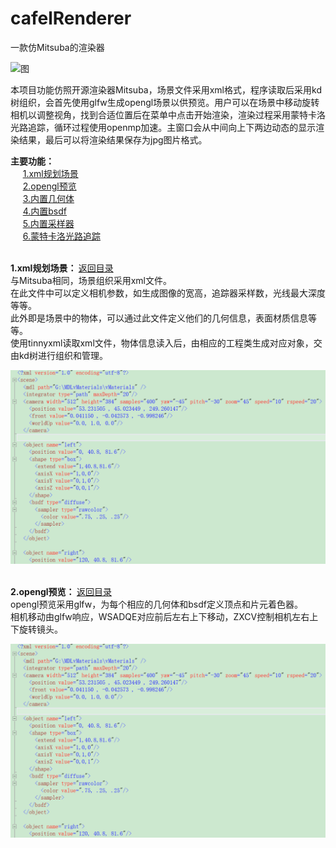 # cafelRenderer
一款仿Mitsuba的渲染器

![图](pic/image0.jpg)

本项目功能仿照开源渲染器Mitsuba，场景文件采用xml格式，程序读取后采用kd树组织，会首先使用glfw生成opengl场景以供预览。用户可以在场景中移动旋转相机以调整视角，找到合适位置后在菜单中点击开始渲染，渲染过程采用蒙特卡洛光路追踪，循环过程使用openmp加速。主窗口会从中间向上下两边动态的显示渲染结果，最后可以将渲染结果保存为jpg图片格式。

<span id="jump"><b>主要功能：</b></span><br/>
&nbsp;&nbsp;&nbsp;&nbsp;&nbsp;<a href="#jump1">1.xml规划场景</a><br>
&nbsp;&nbsp;&nbsp;&nbsp;&nbsp;<a href="#jump2">2.opengl预览</a><br>
&nbsp;&nbsp;&nbsp;&nbsp;&nbsp;<a href="#jump3">3.内置几何体</a><br>
&nbsp;&nbsp;&nbsp;&nbsp;&nbsp;<a href="#jump4">4.内置bsdf</a><br>
&nbsp;&nbsp;&nbsp;&nbsp;&nbsp;<a href="#jump5">5.内置采样器</a><br>
&nbsp;&nbsp;&nbsp;&nbsp;&nbsp;<a href="#jump6">6.蒙特卡洛光路追踪</a><br>

<br/>
<span id="jump1"><b>1.xml规划场景： </b><a href="#jump">返回目录</a></span><br>
与Mitsuba相同，场景组织采用xml文件。<br/>
在此文件中可以定义相机参数，如生成图像的宽高，追踪器采样数，光线最大深度等等。<br/>
此外即是场景中的物体，可以通过此文件定义他们的几何信息，表面材质信息等等。<br/>
使用tinnyxml读取xml文件，物体信息读入后，由相应的工程类生成对应对象，交由kd树进行组织和管理。<br/>

![图](pic/xml.png)

<br/>
<span id="jump2"><b>2.opengl预览： </b><a href="#jump">返回目录</a></span><br>
opengl预览采用glfw，为每个相应的几何体和bsdf定义顶点和片元着色器。<br/>
相机移动由glfw响应，WSADQE对应前后左右上下移动，ZXCV控制相机左右上下旋转镜头。<br/>

![图](pic/xml.png)
